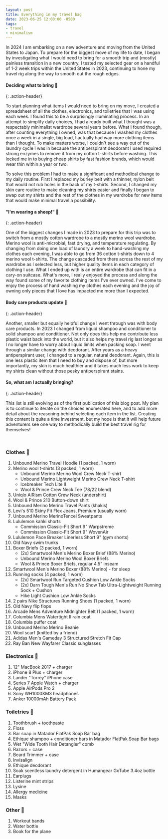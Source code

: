 ```yaml
---
layout: post
title: Everything in my travel bag
date: 2023-06-25 12:00:00 -0500
tags:
- travel
- minimalism
---
```


In 2024 I am embarking on a new adventure and moving from the United States to Japan. To prepare for the biggest move of my life to date, I began by investigating what I would need to bring for a smooth trip and (mostly) painless transition in a new country. I tested my selected gear on a handful of 1-2 week trips within the United States in 2023, continuing to hone my travel rig along the way to smooth out the rough edges.

#### Deciding what to bring 🤔
{: .action-header}

To start planning what items I would need to bring on my move, I created a spreadsheet of all the clothes, electronics, and toiletries that I was using each week. I found this to be a surprisingly illuminating process. In an attempt to simplify daily choices, I had already built what I thought was a respectably minimalist wardrobe several years before. What I found though, after counting everything I owned, was that because I washed my clothes once a week in a single, big load, I actually had way more clothing items than I thought. To make matters worse, I couldn't see a way out of the laundry cycle I was in because the antiperspirant deodorant I used required strong enzymes to remove it from my cotton t-shirts before washing. This locked me in to buying cheap shirts by fast fashion brands, which would wear thin within a year or two.

To solve this problem I had to make a significant and methodical change to my daily routine. First I replaced my burley belt with a thinner, nylon belt that would not rub holes in the back of my t-shirts. Second, I changed my skin care routine to make cleaning my shirts easier and finally I began to swap out my shirts and the rest of the clothes in my wardrobe for new items that would make minimal travel a possibility.

#### "I'm wearing a sheep!" 🐑
{: .action-header}

One of the biggest changes I made in 2023 to prepare for this trip was to switch from a mostly cotton wardrobe to a mostly merino wool wardrobe. Merino wool is anti-microbial, fast drying, and temperature regulating. By changing from doing one load of laundry a week to hand-washing my clothes each evening, I was able to go from 36 cotton t-shirts down to 4 merino wool t-shirts. The change cascaded from there across the rest of my wardrobe as I selected less, but higher quality items in each category of clothing I use. What I ended up with is an entire wardrobe that can fit in a cary-on suitcase. What's more, I really enjoyed the process and along the way found some of my favorite clothing items I've ever owned. I've come to enjoy the process of hand washing my clothes each evening and the joy of owning only pieces that I love has impacted me more than I expected.

#### Body care products update 🧼
{: .action-header}

Another, smaller but equally helpful change I went through was with body care products. In 2023 I changed from liquid shampoo and conditioner to solid shampoo and conditioner. Not only does this help me contribute less plastic waist back into the world, but it also helps my travel rig last longer as I no longer have to worry about liquid limits when packing soap. I went through a similar change with deodorant. After years as a heavy antiperspirant user, I changed to a regular, natural deodorant. Again, this is one less plastic item that I need to buy and dispose of, but more importantly, my skin is much healthier and it takes much less work to keep my shirts clean without those pesky antiperspirant stains.

#### So, what am I actually bringing?
{: .action-header}

This list is still evolving as of the first publication of this blog post. My plan is to continue to iterate on the choices enumerated here, and to add more detail about the reasoning behind selecting each item in the list. Creating this content is quite a time investment, but my hope is that it will help future adventurers see one way to methodically build the best travel rig for themselves!

<br/>

### Clothes 👕
1. Unbound Merino Travel Hoodie (1 packed, 1 worn)
2. Merino wool t-shirts (3 packed, 1 worn)
	* Unbound Merino Merino Wool Crew Neck T-shirt
	* Unbound Merino Lightweight Merino Crew Neck T-shirt
	* Icebreaker Tech Lite II
	* Wool & Prince Crew Neck Tee (78/22 blend)
3. Uniqlo AIRism Cotton Crew Neck (undershirt)
4. Wool & Prince 210 Button-down shirt
5. Unbound Merino Merino Travel Pants (khakis)
6. Levi's 510 Skiny Fit Flex Jeans, Premium (usually worn)
7. Unbound Merino MerinoTencel Sweatpants
8. Lululemon kahki shorts
	* Commission Classic-Fit Short 9" Warpstreme
	* Commission Classic-Fit Short 9" WovenAir
9. Lululemon Pace Breaker Linerless Short 9" (gym shorts)
10. Old Navy swim trunks
11. Boxer Briefs (3 packed, 1 worn)
	* (2x) Smartwool Men's Merino Boxer Brief (88% Merino)
	* Unbound Merino Merino Wool Boxer Briefs
	* Wool & Prince Boxer Briefs, regular 4.5" inseam
12. Smartwool Men's Merino Boxer (88% Merino) - for sleep
13. Running socks (4 packed, 1 worn)
	* (2x) Smartwool Run Targeted Cushion Low Ankle Socks
	* (2x) Darn Tough Men's Run No Show Tab Ultra-Lightweight Running Sock + Cushon
	* Hike Light Cushion Low Ankle Socks
14. 2 pairs Nike Structures Running Shoes (1 packed, 1 worn)
15. Old Navy flip flops
17. Arcade Mens Adventure Midnighter Belt (1 packed, 1 worn)
18. Columbia Mens Watertight II rain coat
19. Columbia puffer coat
20. Unbound Merino	Merino Beanie
21. Wool scarf (knitted by a friend)
22. Adidas Men's Gameday 3 Structured Stretch Fit Cap
23. Ray Ban New Wayfarer Classic sunglasses

### Electronics 🔌
1. 12" MacBook 2017 + charger
2. iPhone 8 Plus + charger
3. Lander "Torrey" iPhone case
4. Series 7 Apple Watch + charger
5. Apple AirPods Pro 2
6. Sony WH1000XM3 headphones
7. Anker 10000mAh Battery Pack

### Toiletries 🛁
1. Toothbrush + toothpaste
2. Floss
3. Bar soap in Matador FlatPak Soap Bar bag
4. Ethique shampoo + conditioner bars in Matador FlatPak Soap Bar bags
5. Wet "Wide Tooth Hair Detangler" comb
6. Razors + case
7. Beard Trimmer + case
8. Invisalign
9. Ethique deodorant
10. Soak scentless laundry detergent in Humangear	GoTube 3.4oz bottle
11. Earplugs
12. Listerine mint strips
13. Lysine
14. Allergy medicine
15. Masks

### Other 🧿
1. Workout bands
2. Water bottle
3. Book for the plane
